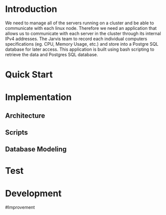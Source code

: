 # Introduction

We need to manage all of the servers running on a cluster and be able to communicate with each linux node. Therefore we need an application that allows us to communicate with each server in the cluster through its internal IPv4 addresses. The Jarvis team to record each individual computers specifications (eg. CPU, Memory Usage, etc.) and store into a Postgre SQL database for later access. This application is built using bash scripting to retrieve the data and Postgres SQL database. 


# Quick Start



# Implementation


## Architecture


## Scripts


## Database Modeling


# Test


# Development 


#Improvement


